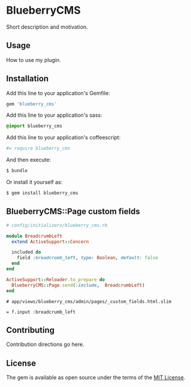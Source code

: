 # BlueberryCMS
Short description and motivation.

## Usage
How to use my plugin.

## Installation
Add this line to your application's Gemfile:

```ruby
gem 'blueberry_cms'
```

Add this line to your application's sass:

```sass
@import blueberry_cms
```

Add this line to your application's coffeescript:

```coffee
#= require blueberry_cms
```

And then execute:
```bash
$ bundle
```

Or install it yourself as:
```bash
$ gem install blueberry_cms
```
## BlueberryCMS::Page custom fields
```ruby
# config/initializers/blueberry_cms.rb

module BreadcrumbLeft
  extend ActiveSupport::Concern

  included do
    field :breadcrumb_left, type: Boolean, default: false
  end
end

ActiveSupport::Reloader.to_prepare do
  BlueberryCMS::Page.send(:include,  BreadcrumbLeft)
end
```

```slim
# app/views/blueberry_cms/admin/pages/_custom_fields.html.slim

= f.input :breadcrumb_left
```

## Contributing
Contribution directions go here.

## License
The gem is available as open source under the terms of the [MIT License](http://opensource.org/licenses/MIT).
